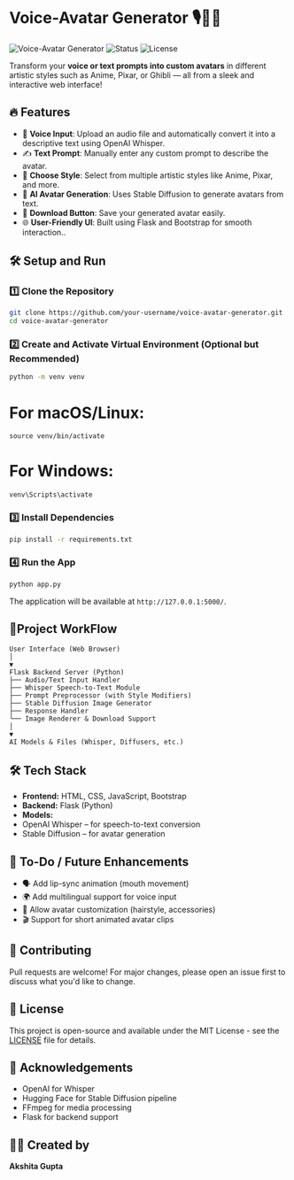 # Voice-Avatar Generator 🎙️🧑‍💻
![Voice-Avatar Generator](https://img.shields.io/badge/Language-Python-blue.svg) ![Status](https://img.shields.io/badge/Status-Active-green.svg) ![License](https://img.shields.io/badge/License-MIT-yellow.svg)

Transform your **voice or text prompts into custom avatars** in different artistic styles such as Anime, Pixar, or Ghibli — all from a sleek and interactive web interface!

## 🔥 Features

- 🎤 **Voice Input**: Upload an audio file and automatically convert it into a descriptive text using OpenAI Whisper.
- ✍️ **Text Prompt**: Manually enter any custom prompt to describe the avatar.
- 🎨 **Choose Style**: Select from multiple artistic styles like Anime, Pixar, and more.
- 🧠 **AI Avatar Generation**: Uses Stable Diffusion to generate avatars from text.
- 💾 **Download Button**: Save your generated avatar easily.
- 🌐 **User-Friendly UI**: Built using Flask and Bootstrap for smooth interaction..

## 🛠️ Setup and Run

### 1️⃣ Clone the Repository
```bash
git clone https://github.com/your-username/voice-avatar-generator.git
cd voice-avatar-generator
```

### 2️⃣ Create and Activate Virtual Environment (Optional but Recommended)
``` bash
python -m venv venv
```
# For macOS/Linux:
```
source venv/bin/activate
```
# For Windows:
```
venv\Scripts\activate
```

### 3️⃣ Install Dependencies
``` bash
pip install -r requirements.txt
```

### 4️⃣ Run the App
``` bash
python app.py
```
The application will be available at `http://127.0.0.1:5000/`.

## 📂Project WorkFlow
```
User Interface (Web Browser)
│
▼
Flask Backend Server (Python)
├── Audio/Text Input Handler
├── Whisper Speech-to-Text Module
├── Prompt Preprocessor (with Style Modifiers)
├── Stable Diffusion Image Generator
├── Response Handler
└── Image Renderer & Download Support
│
▼
AI Models & Files (Whisper, Diffusers, etc.)

```

## 🛠️ Tech Stack
- **Frontend:** HTML, CSS, JavaScript, Bootstrap
- **Backend:** Flask (Python)
- **Models:**
- OpenAI Whisper – for speech-to-text conversion
- Stable Diffusion – for avatar generation


## 📌 To-Do / Future Enhancements
- 🗣️ Add lip-sync animation (mouth movement)
- 🌍 Add multilingual support for voice input
- 🧵 Allow avatar customization (hairstyle, accessories)
- 🎬 Support for short animated avatar clips

## 🤝 Contributing
Pull requests are welcome! For major changes, please open an issue first to discuss what you'd like to change.

## 📄 License
This project is open-source and available under the MIT License - see the [LICENSE](LICENSE) file for details.

## 🙌 Acknowledgements
- OpenAI for Whisper
- Hugging Face for Stable Diffusion pipeline
- FFmpeg for media processing
- Flask for backend support

## 🙋‍♀️ Created by
 **Akshita Gupta**
